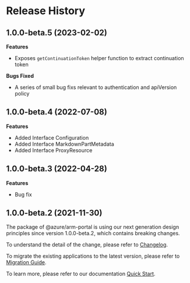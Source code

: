 # Release History

## 1.0.0-beta.5 (2023-02-02)

**Features**

  - Exposes `getContinuationToken` helper function to extract continuation token

**Bugs Fixed**

  - A series of small bug fixs relevant to authentication and apiVersion policy

## 1.0.0-beta.4 (2022-07-08)
    
**Features**

  - Added Interface Configuration
  - Added Interface MarkdownPartMetadata
  - Added Interface ProxyResource
    
## 1.0.0-beta.3 (2022-04-28)

**Features**

  - Bug fix

## 1.0.0-beta.2 (2021-11-30)

The package of @azure/arm-portal is using our next generation design principles since version 1.0.0-beta.2, which contains breaking changes.

To understand the detail of the change, please refer to [Changelog](https://aka.ms/js-track2-changelog).

To migrate the existing applications to the latest version, please refer to [Migration Guide](https://aka.ms/js-track2-migration-guide).

To learn more, please refer to our documentation [Quick Start](https://aka.ms/js-track2-quickstart).
